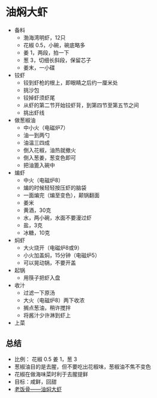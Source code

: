 # 油焖大虾

* 备料
    * 渤海湾明虾，12只
    * 花椒 0.5，小碗，碗底略多
    * 姜 1，两段，拍一下
    * 葱 3，切细长斜段，保留芯子
    * 姜末，一小碟
* 铰虾
    * 铰到虾枪的根上，即眼睛之后约一厘米处
    * 挑沙包
    * 铰掉虾须虾尾
    * 从虾的第二节开始铰虾背，到第四节至第五节之间
    * 挑出虾线
* 做葱椒油
    * 中小火（电磁炉7）
    * 油一到两勺
    * 油温三四成
    * 倒入花椒，油热就撤火
    * 倒入葱姜，葱变色即可
    * 把油篦入碗中
* 煸虾
    * 中火（电磁炉8）
    * 煸的时候轻轻按压虾的脑袋
    * 一面煸完（煸至变色），颠锅翻面
    * 姜米
    * 黄酒，30克
    * 水，两小碗，水面不要漫过虾
    * 盐，3克
    * 冰糖，10克
* 焖虾
    * 大火烧开（电磁炉8或9）
    * 小火加盖焖，15分钟（电磁炉5）
    * 可以晃动锅，不要开盖
* 起锅
    * 用筷子把虾入盘
* 收汁
    * 过滤一下原汤
    * 大火（电磁炉8）两下收浓
    * 搁点葱油，稍许搅拌
    * 将酱汁少许淋到虾上
* 上菜


## 总结
* 比例： 花椒 0.5 姜 1，葱 3
* 葱椒油目的是去腥，但不要吃出花椒味，葱椒油不焦不变色
* 花椒在做海味菜时利于去腥提鲜
* 目标：咸鲜，回甜
* [老饭骨——油焖大虾](https://www.youtube.com/watch?v=cWOaGoVBIWA)
